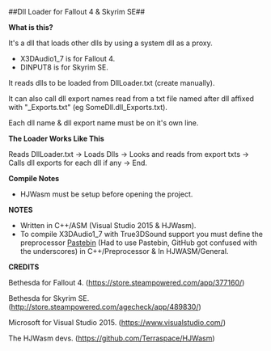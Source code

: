##Dll Loader for Fallout 4 & Skyrim SE##

**What is this?**

It's a dll that loads other dlls by using a system dll as a proxy.
- X3DAudio1_7 is for Fallout 4.
- DINPUT8 is for Skyrim SE.

It reads dlls to be loaded from DllLoader.txt (create manually).

It can also call dll export names read from a txt file named after dll affixed with "_Exports.txt" (eg SomeDll.dll_Exports.txt).

Each dll name & dll export name must be on it's own line.

**The Loader Works Like This**

Reads DllLoader.txt -> Loads Dlls -> Looks and reads from export txts -> Calls dll exports for each dll if any -> End.

**Compile Notes**

- HJWasm must be setup before opening the project.

**NOTES**

- Written in C++/ASM (Visual Studio 2015 & HJWasm).
- To compile X3DAudio1_7 with True3DSound support you must define the preprocessor [Pastebin](http://pastebin.com/xQiUDY7g) (Had to use Pastebin, GitHub got confused with the underscores) in C++/Preprocessor & In HJWASM/General.

**CREDITS**

Bethesda for Fallout 4. (https://store.steampowered.com/app/377160/)

Bethesda for Skyrim SE. (http://store.steampowered.com/agecheck/app/489830/)

Microsoft for Visual Studio 2015. (https://www.visualstudio.com/)

The HJWasm devs. (https://github.com/Terraspace/HJWasm)
